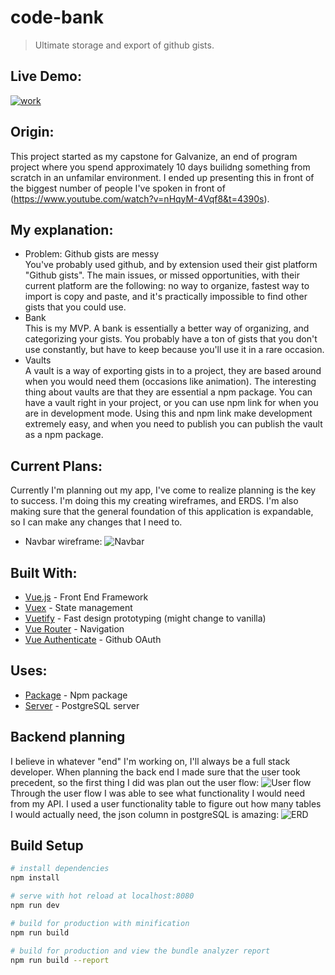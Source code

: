 # code-bank

> Ultimate storage and export of github gists.

## Live Demo:
[![work](https://imgur.com/TC2S2YB.png)](http://www.youtube.com/watch?v=uF7JXXSvz4o&t)

## Origin:
This project started as my capstone for Galvanize, an end of program project where you spend approximately 10 days builidng something from scratch in an unfamilar environment. I ended up presenting this in front of the biggest number of people I've spoken in front of (https://www.youtube.com/watch?v=nHqyM-4Vqf8&t=4390s).
## My explanation:
* Problem: Github gists are messy
<br />You've probably used github, and by extension used their gist platform "Github gists". The main issues, or missed opportunities, with their current platform are the following: no way to organize, fastest way to import is copy and paste, and it's practically impossible to find other gists that you could use. 
* Bank
<br />This is my MVP. A bank is essentially a better way of organizing, and categorizing your gists. You probably have a ton of gists that you don't use constantly, but have to keep because you'll use it in a rare occasion.
* Vaults
<br />A vault is a way of exporting gists in to a project, they are based around when you would need them (occasions like animation). The interesting thing about vaults are that they are essential a npm package. You can have a vault right in your project, or you can use npm link for when you are in development mode. Using this and npm link make development extremely easy, and when you need to publish you can publish the vault as a npm package.

## Current Plans:
Currently I'm planning out my app, I've come to realize planning is the key to success. I'm doing this my creating wireframes, and ERDS. I'm also making sure that the general foundation of this application is expandable, so I can make any changes that I need to.
* Navbar wireframe:
![Navbar](https://imgur.com/haHo7rQ.png)

## Built With:
* [Vue.js](https://vuejs.org/) - Front End Framework
* [Vuex](https://vuex.vuejs.org/) - State management 
* [Vuetify](https://vuetifyjs.com/en/) - Fast design prototyping (might change to vanilla)
* [Vue Router](https://router.vuejs.org/) - Navigation
* [Vue Authenticate](https://github.com/dgrubelic/vue-authenticate) - Github OAuth 

## Uses:
* [Package](https://github.com/AlexanderCarlston/code-bank-package) - Npm package
* [Server]() - PostgreSQL server

## Backend planning
I believe in whatever "end" I'm working on, I'll always be a full stack developer. When planning the back end I made sure that the user took precedent, so the first thing I did was plan out the user flow:
![User flow](https://i.imgur.com/NEf3oHw.png)
<br />Through the user flow I was able to see what functionality I would need from my API. I used a user functionality table to figure out how many tables I would actually need, the json column in postgreSQL is amazing:
![ERD](https://i.imgur.com/uZK3emL.png)


## Build Setup

``` bash
# install dependencies
npm install

# serve with hot reload at localhost:8080
npm run dev

# build for production with minification
npm run build

# build for production and view the bundle analyzer report
npm run build --report
```
